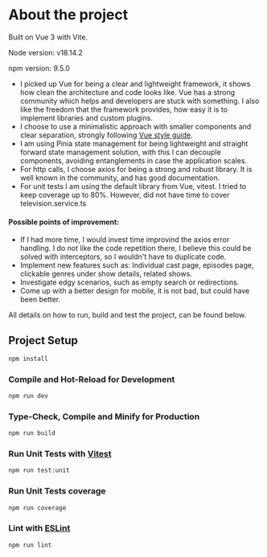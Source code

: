 # About the project

Built on Vue 3 with Vite.

Node version: v18.14.2

npm version: 9.5.0

- I picked up Vue for being a clear and lightweight framework, it shows how clean the architecture and code looks like. Vue has a strong community which helps and developers are stuck with something. I also like the freedom that the framework provides, how easy it is to implement libraries and custom plugins.
- I choose to use a minimalistic approach with smaller components and clear separation, strongly following [Vue style guide](https://vuejs.org/style-guide/). 
- I am using Pinia state management for being lightweight and straight forward state management solution, with this I can decouple components, avoiding entanglements in case the application scales. 
- For http calls, I choose axios for being a strong and robust library. It is well known in the community, and has good documentation.
- For unit tests I am using the default library from Vue, vitest. I tried to keep coverage up to 80%. However, did not have time to cover television.service.ts

#### Possible points of improvement:

- If I had more time, I would invest time improvind the axios error handling. I do not like the code repetition there, I believe this could be solved with interceptors, so I wouldn't have to duplicate code.
- Implement new features such as: Individual cast page, episodes page, clickable genres under show details, related shows.
- Investigate edgy scenarios, such as empty search or redirections.
- Come up with a better design for mobile, it is not bad, but could have been better.

All details on how to run, build and test the project, can be found below.

## Project Setup

```sh
npm install
```

### Compile and Hot-Reload for Development

```sh
npm run dev
```

### Type-Check, Compile and Minify for Production

```sh
npm run build
```

### Run Unit Tests with [Vitest](https://vitest.dev/)

```sh
npm run test:unit
```

### Run Unit Tests coverage

```sh
npm run coverage
```

### Lint with [ESLint](https://eslint.org/)

```sh
npm run lint
```
